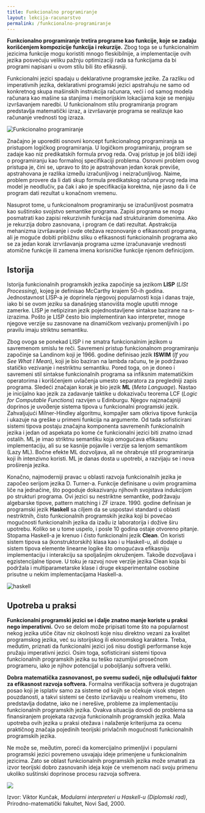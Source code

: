 ```yaml
---
title: Funkcionalno programiranje
layout: lekcija-racunarstvo
permalink: /funkcionalno-programiranje
---
```


**Funkcionalno programiranje tretira programe kao funkcije, koje se zadaju korišćenjem kompozicije funkcija i rekurzije.** Zbog toga se u funkcionalnim jezicima funkcije mogu koristiti mnogo fleskibilnije, a implementacije ovih jezika posvećuju veliku pažnju optimizaciji rada sa funkcijama da bi programi napisani u ovom stilu bili što efikasniji.

Funkcionalni jezici spadaju u deklarativne programske jezike. Za razliku od imperativnih jezika, deklarativni programski jezici apstrahuju ne samo od konkretnog skupa mašinskih instrukcija računara, veći i od samog modela računara kao mašine sa stanjima i memorijskim lokacijama koje se menjaju izvršavanjem naredbi. U funkcionalnom stilu programiranja program predstavlja matematički izraz, a izvršavanje programa se realizuje kao računanje vrednosti tog izraza.

![Funkcionalno programiranje](https://cdn-images-1.medium.com/max/256/1*FqUSf96rhnS-38hDNvKxZQ.png)

Značajno je uporediti osnovni koncept funkcionalnog programiranja sa pristupom logičkog programiranja. U logičkom programiranju, program se zadaje kao niz predikatskih formula prvog reda. Ovaj pristup je još bliži ideji o programiranju kao formalnoj specifikaciji problema. Osnovni problem ovog pristupa je, čini se, upravo to što je apstrahovan jedan korak previše, apstrahovana je razlika izmed̄u izračunljivog i neizračunljivog. Naime, problem provere da li dati skup formula predikatskog računa prvog reda ima model je neodlučiv, pa čak i ako je specifikacija korektna, nije jasno da li će program dati rezultat u konačnom vremenu.

Nasuprot tome, u funkcionalnom programiranju se izračunljivost posmatra kao suštinsko svojstvo semantike programa. Zapisi programa se mogu posmatrati kao zapisi rekurzivnih funkcija nad struktuiranim domenima. Ako je rekurzija dobro zasnovana, i program će dati rezultat. Apstrakcija mehanizma izvršavanje i ovde otežava rezonovanje o efikasnosti programa, ali je moguće dobiti približnu sliku o efikasnosti funkcionalnih programa ako se za jedan korak izrvršavanja programa uzme izračunavanje vrednosti atomične funkcije ili zamena imena korisničke funkcije njenom definicijom.

## Istorija

Istorija funkcionalnih programskih jezika započinje sa jezikom **LISP** (*LISt Processing*), kojeg je definisao McCarthy krajem 50-ih godina. Jednostavnost LISP-a je doprinela njegovoj popularnosti koja i danas traje, iako bi se ovom jeziku sa današnjeg stanovišta mogle uputiti mnoge zamerke. LISP je netipiziran jezik pojednostavljene sintakse bazirane na s-izrazima. Pošto je LISP često bio implementiran kao interpreter, mnoge njegove verzije su zasnovane na dinamičkom vezivanju promenljivih i po pravilu imaju striktnu semantiku.

Zbog ovoga se ponekad LISP i ne smatra funkcionalnim jezikom u savremenom smislu te reči. Savremeni pristup funkcionalnom programiranju započinje sa Landinom koji je 1966. godine definisao jezik **ISWIM** (*If you See What I Mean*), koji je bio baziran na lambda računu, te je podržavao statičko vezivanje i nestriktnu semantiku. Pored toga, on je doneo i savremeni stil sintakse funkcionalnih programa sa infiksnim matematičkim operatorima i korišćenjem uvlačenja umesto separatora za pregledniji zapis programa. Sledeći značajan korak je bio jezik **ML** (*Meta Language*). Nastao je inicijalno kao jezik za zadavanje taktike u dokazivaču teorema LCF (*Logic for Computable Functions*) razvijen u Edinburgu. Njegov najznačajniji doprinos je uvod̄enje sistema tipova u funkcionalni programski jezik. Zahvaljujući Milner-Hindley algoritmu, kompajler sam otkriva tipove funkcija i ukazuje na greške u primeni funkcija na argumente. Od tada sofisticirani sistemi tipova postaju značajna komponenta savremenih funkcionalnih jezika i jedan od aspekata po kome će funkcionalni jezici biti znatno iznad ostalih. ML je imao striktnu semantiku koja omogućava efikasnu implementaciju, ali su se kasnije pojavile i verzije sa lenjom semantikom (Lazy ML). Bočne efekte ML dozvoljava, ali ne ohrabruje stil programiranja koji ih intenzivno koristi. ML je danas dosta u upotrebi, a razvijaju se i nova proširenja jezika.

Konačno, najmoderniji pravac u oblasti razvoja funkcionalnih jezika je započeo serijom jezika D. Turner-a. Funkcije definisane u ovim programima liče na jednačine, što pogoduje dokazivanju njihovih svojstava indukcijom po strukturi programa. Ovi jezici su nestriktne semantike, podržavaju algebarske tipove, pattern matching i ZF izraze. 1990. godine definisan je programski jezik **Haskell** sa ciljem da se uspostavi standard u oblasti nestriktnih, čisto funkcionalnih programskih jezika koji bi povećao mogućnosti funkcionalnih jezika da izad̄u iz laboratorija i dožive širu upotrebu. Koliko se u tome uspelo, i posle 10 godina ostaje otvoreno pitanje. Stopama Haskell-a je krenuo i čisto funkcionalni jezik **Clean**. On koristi sistem tipova sa (konstruktorskih) klasa kao i u Haskell-u, ali dodaje u sistem tipova elemente linearne logike što omogućava efikasniju implementaciju i interakciju sa spoljašnjim okruženjem. Takod̄e dozvoljava i egzistencijalne tipove. U toku je razvoj nove verzije jezika Clean koja bi podržala i multiparametarske klase i druge eksperimentalne osobine prisutne u nekim implementacijama Haskell-a.

![haskell](https://cdn-images-1.medium.com/max/800/1*CG-y4web1vxARdTakH-k9Q.png)

## Upotreba u praksi

**Funkcionalni programski jezici se i dalje znatno manje koriste u praksi nego imperativni.** Ovo se delom može pripisati tome što na popularnost nekog jezika utiče čitav niz okolnosti koje nisu direktno vezani za kvalitet programskog jezika, već su istorijskog ili ekonomskog karaktera. Treba, med̄utim, priznati da funkcionalni jezici još nisu dostigli performanse koje pružaju imperativni jezici. Osim toga, sofisticirani sistemi tipova funkcionalnih programskih jezika su teško razumljivi prosečnom programeru, iako je njihov potencijal u poboljšanju softvera veliki.

**Dobra matematička zasnovanost, po svemu sudeći, nije odlučujući faktor za efikasnost razvoja softvera.** Formalna verifikacija softvera je dugotrajan posao koji je isplativ samo za sisteme od kojih se očekuje visok stepen pouzdanosti, a takvi sistemi se često izvršavaju u realnom vremenu, što predstavlja dodatne, iako ne i nerešive, probleme za implementaciju funkcionalnih programskih jezika. Ovakva situacija dovodi do problema sa finansiranjem projekata razvoja funkcionalnih programskih jezika. Mala upotreba ovih jezika u praksi otežava i nalaženje kriterijuma za ocenu praktičnog značaja pojedinih teorijski privlačnih mogućnosti funkcionalnih programskih jezika.

Ne može se, med̄utim, poreći da komercijalno primenljivi i popularni programski jezici povremeno usvajaju ideje primenjene u funkcionalnim jezicima. Zato se oblast funkcionalnih programskih jezika može smatrati za izvor teorijski dobro zasnovanih ideja koje će vremenom naći svoju primenu ukoliko suštinski doprinose procesu razvoja softvera.

![](https://cdn-images-1.medium.com/max/288/1*exgznl7z65gttRxLsMAV2A.png)

Izvor: Viktor Kunčak, *Modularni interpreteri u Haskell-u (Diplomski rad)*, Prirodno-matematički fakultet, Novi Sad, 2000.
